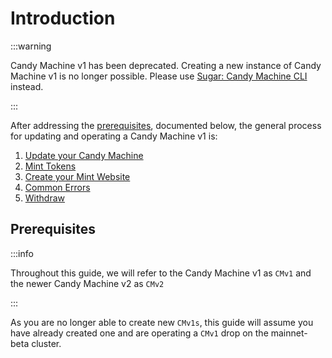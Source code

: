 # Introduction

:::warning

Candy Machine v1 has been deprecated. Creating a new instance of Candy Machine v1 is no longer possible. Please use [Sugar: Candy Machine CLI](/developer-tools/sugar) instead.

:::

After addressing the [prerequisites](#prerequisites), documented below, the general process for updating and operating a Candy Machine v1 is:

1. [Update your Candy Machine](./update-cm)
2. [Mint Tokens](./mint-tokens)
3. [Create your Mint Website](./create-mint-site)
4. [Common Errors](./cm-errors)
5. [Withdraw](./withdraw)

## Prerequisites

:::info

Throughout this guide, we will refer to the Candy Machine v1 as `CMv1` and the newer Candy Machine v2 as `CMv2`

:::

As you are no longer able to create new `CMv1s`, this guide will assume you have already created one and are operating a `CMv1` drop on the mainnet-beta cluster.
